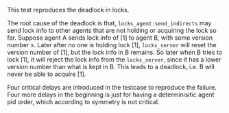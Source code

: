 This test reproduces the deadlock in locks.

The root cause of the deadlock is that, `locks_agent:send_indirects` may send lock info to other agents that are not holding or acquiring the lock so far.
Suppose agent A sends lock info of [1] to agent B, with some version number x.
Later after no one is holding lock [1], `locks_server` will reset the version number of [1], but the lock info in B remains.
So later when B tries to lock [1], it will reject the lock info from the `locks_server`, since it has a lower version number than what is kept in B.
This leads to a deadlock, i.e. B will never be able to acquire [1].

Four critical delays are introduced in the testcase to reproduce the failure.
Four more delays in the beginning is just for having a determinisitic agent pid order, which according to symmetry is not critical.
